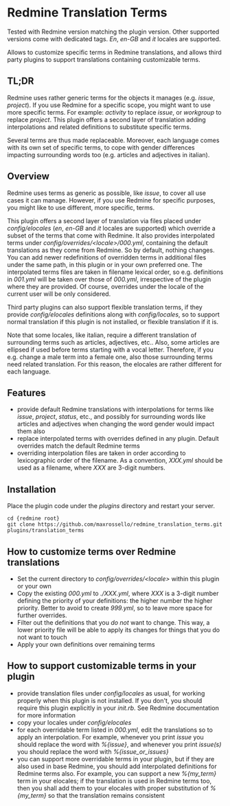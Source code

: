# Redmine Translation Terms

Tested with Redmine version matching the plugin version. Other supported versions come with dedicated tags. 
*En*, *en-GB* and *it* locales are supported.

Allows to customize specific terms in Redmine translations, and allows third party plugins to support translations containing customizable terms.

## TL;DR

Redmine uses rather generic terms for the objects it manages (e.g. _issue_, _project_). If you use Redmine for a specific scope, you might want to use more specific terms. For example: _activity_ to replace _issue_, or _workgroup_ to replace _project_. This plugin offers a second layer of translation adding interpolations and related definitions to substitute specific terms.

Several terms are thus made replaceable. Moreover, each language comes with its own set of specific terms, to cope with gender differences impacting surrounding words too (e.g. articles and adjectives in italian).

## Overview

Redmine uses terms as generic as possible, like _issue_, to cover all use cases it can manage. However, if you use Redmine for specific purposes, you might like to use different, more specific, terms.

This plugin offers a second layer of translation via files placed under _config/elocales_ (_en_, _en-GB_ and _it_ locales are supported) which override a subset of the terms that come with Redmine. It also provides interpolated terms under _config/overrides/&lt;locale&gt;/000.yml_, containing the default translations as they come from Redmine. So by default, nothing changes.
You can add newer redefinitions of overridden terms in additional files under the same path, in this plugin or in your own preferred one. The interpolated terms files are taken in filename lexical order, so e.g. definitions in *001.yml* will be taken over those of *000.yml*, irrespective of the plugin where they are provided. Of course, overrides under the locale of the current user will be only considered.

Third party plugins can also support flexible translation terms, if they provide *config/elocales* definitions along with *config/locales*, so to support normal translation if this plugin is not installed, or flexible translation if it is.

Note that some locales, like italian, require a different translation of surrounding terms such as articles, adjectives, etc.. Also, some articles are ellipsed if used before terms starting with a vocal letter. Therefore, if you e.g. change a male term into a female one, also those surrounding terms need related translation. For this reason, the elocales are rather different for each language.

## Features

* provide default Redmine translations with interpolations for terms like *issue*, *project*, *status*, etc., and possibly for surrounding words like articles and adjectives when changing the word gender would impact them also
* replace interpolated terms with overrides defined in any plugin. Default overrides match the default Redmine terms
* overriding interpolation files are taken in order according to lexicographic order of the filename. As a convention, *XXX.yml* should be used as a filename, where *XXX* are 3-digit numbers.

## Installation

Place the plugin code under the *plugins* directory and restart your server.

    cd {redmine root}
    git clone https://github.com/maxrossello/redmine_translation_terms.git plugins/translation_terms

## How to customize terms over Redmine translations

* Set the current directory to *config/overrides/&lt;locale&gt;* within this plugin or your own
* Copy the existing *000.yml* to *./XXX.yml*, where *XXX* is a 3-digit number defining the priority of your definitions: the higher number the higher priority. Better to avoid to create *999.yml*, so to leave more space for further overrides.
* Filter out the definitions that you *do not* want to change. This way, a lower priority file will be able to apply its changes for things that you do not want to touch
* Apply your own definitions over remaining terms

## How to support customizable terms in your plugin

* provide translation files under *config/locales* as usual, for working properly when this plugin is not installed. If you don't, you should require this plugin explicitly in your *init.rb*. See Redmine documentation for more information
* copy your locales under *config/elocales*
* for each overridable term listed in *000.yml*, edit the translations so to apply an interpolation. For example, whenever you print *issue* you should replace the word with *%{issue}*, and whenever you print *issue(s)* you should replace the word with *%{issue_or_issues}*
* you can support more overridable terms in your plugin, but if they are also used in base Redmine, you should add interpolated definitions for Redmine terms also. 
For example, you can support a new *%{my_term}* term in your elocales; if the translation is used in Redmine terms too, then you shall add them to your elocales with proper substitution of *%{my_term}* so that the translation remains consistent
